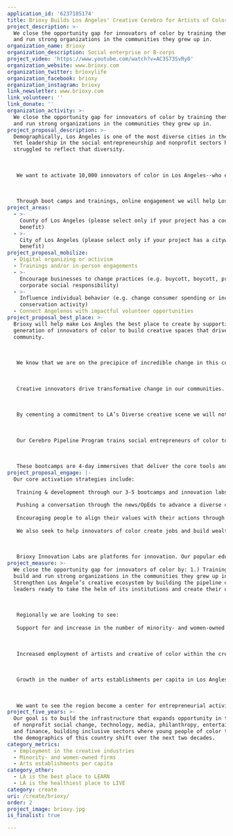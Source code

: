 ```yaml
---
application_id: '6237185174'
title: Brioxy Builds Los Angeles' Creative Cerebro for Artists of Color
project_description: >-
  We close the opportunity gap for innovators of color by training them to build
  and run strong organizations in the communities they grew up in.
organization_name: Brioxy
organization_description: Social enterprise or B-corps
project_video: 'https://www.youtube.com/watch?v=AC3S73SvRy0'
organization_website: www.brioxy.com
organization_twitter: brioxylife
organization_facebook: brioxy
organization_instagram: brioxy
link_newsletter: www.brioxy.com
link_volunteer: ''
link_donate: ''
organization_activity: >-
  We close the opportunity gap for innovators of color by training them to build
  and run strong organizations in the communities they grew up in.
project_proposal_description: >-
  Demographically, Los Angeles is one of the most diverse cities in the country.
  Yet leadership in the social entrepreneurship and nonprofit sectors have
  struggled to reflect that diversity. 
   
   
   
   We want to activate 10,000 innovators of color in Los Angeles--who each reach 10 people to increase opportunity for everyone in Los Angeles. 
   
   
   
   Through boot camps and trainings, online engagement we will help Los Angeles become the best place for innovators of color to create.
project_areas:
  - >-
    County of Los Angeles (please select only if your project has a countywide
    benefit)
  - >-
    City of Los Angeles (please select only if your project has a citywide
    benefit)
project_proposal_mobilize:
  - Digital organizing or activism
  - Trainings and/or in-person engagements
  - >-
    Encourage businesses to change practices (e.g. buycott, boycott, promote
    corporate social responsibility)
  - >-
    Influence individual behavior (e.g. change consumer spending or increase
    conservation activity)
  - Connect Angelenos with impactful volunteer opportunities
project_proposal_best_place: >-
  Brioxy will help make Los Angles the best place to create by supporting a
  generation of innovators of color to build creative spaces that drive
  community.
   
   
   
   We know that we are on the precipice of incredible change in this country. LA is leading the nation’s demographic shift as people of color become the majority of our nation. Yet as our community becomes increasingly diverse, leadership in the social entrepreneurship and nonprofit sectors have struggled to reflect that diversity. 
   
   
   
   Creative innovators drive transformative change in our communities. We believe by investing in artists and creatives of color we can help them to stay imbedded within their communities, combatting displacement, and giving communities the tools to create jobs, provide leadership and generate community wealth. 
   
   
   
   By cementing a commitment to LA’s Diverse creative scene we will not only ensure that LA remains the creative hub of California but we will do so in a way that all Angelenos see themselves reflected in our creative core. Our arts and culture sector cannot thrive if it is not equitable. 
   
   
   
   Our Cerebro Pipeline Program trains social entrepreneurs of color to build and scale solutions that increase opportunity and equity. Highly interactive, these programs give Angelenos space to practice what they are learning, build a powerful network and access critical skill building. Sessions on topics like leadership, management, governance, strategic planning, fundraising, financial management, marketing, grant writing, evaluation and more. With your vote we can help position Los Angeles to be an epicenter of creative activation for innovators of color. We see the creative industries as a core focus to building “possibility models” for our neighborhoods and communities. 
   
   
   
   These bootcamps are 4-day immersives that deliver the core tools and skills needed to run a nonprofit or startup business. Our Cerebro Pipeline centers wellness and self care—balancing that with hard skills like fundraising and financial management. We invite thought leaders and successful innovators to join each cohort for talks, meals and community as these local creatives map out how to grow their leadership and take LA’s creative industry to the next level.
project_proposal_engage: |-
  Our core activation strategies include: 
   
   Training & development through our 3-5 bootcamps and innovation labs. 
   
   Pushing a conversation through the news/OpEds to advance a diverse creative community. 
   
   Encouraging people to align their values with their actions through boycotts, digital activism, organizing their communities, volunteering and donating
   
   We also seek to help innovators of color create jobs and build wealth that has a high circulation in communities of color across Los Angeles
   
   
   
   Brioxy Innovation Labs are platforms for innovation. Our popular education based approach leverages the best of ideation: the creative process of generating, developing, and communicating new ideas—with an eye toward out of the box solutions. We bring together top thinkers in the fields of social justice, technology, media and government for a daylong immersion in systems change through a design thinking lens. These labs give us a chance to reimagine old problems through diverse lenses and engage new thinking and approaches. They also galvanize leaders across sectors, building important and valuable relationships and community.
project_measure: >-
  We close the opportunity gap for innovators of color by: 1.) Training them to
  build and run strong organizations in the communities they grew up in; 2.)
  Strengthen Los Angele’s creative ecosystem by building the pipeline of diverse
  leaders ready to take the helm of its institutions and create their own. 
   
   
   
   Regionally we are looking to see: 
   
   Support for and increase in the number of minority- and women-owned firms in LA—our programs are culturally based, draw from some of the country’s best trainers and thought leaders—with hard skills that will build resilient organizations and companies. 
   
   
   
   Increased employment of artists and creative of color within the creative industries: The gap around diversity is persistent at all levels. We need to increase employment in arts administration, CEOs, as well as artists that are featured in arts spaces across the city. 
   
   
   
   Growth in the number of arts establishments per capita in Los Angles by 2050: Creative hives are crucial to artistic and cultural vitality of LA. Artists are being displaced at an alarming rate. Increasing the number of arts establishments per capita is essential—ensuring that those at the margins, people of color, women and LGBTQ creatives are placed at the center. 
   
   
   
   We want to see the region become a center for entrepreneurial activity driven by the creative leadership of people of color, employment opportunities for artists and scaffold infrastructure that generates wealth for our city’s diverse communities.
project_five_years: >-
  Our goal is to build the infrastructure that expands opportunity in the fields
  of nonprofit social change, technology, media, philanthropy, entertainment,
  and finance, building inclusive sectors where young people of color thrive as
  the demographics of this country shift over the next two decades.
category_metrics:
  - Employment in the creative industries
  - Minority- and women-owned firms
  - Arts establishments per capita
category_other:
  - LA is the best place to LEARN
  - LA is the healthiest place to LIVE
category: create
uri: /create/brioxy/
order: 2
project_image: brioxy.jpg
is_finalist: true

---
```

